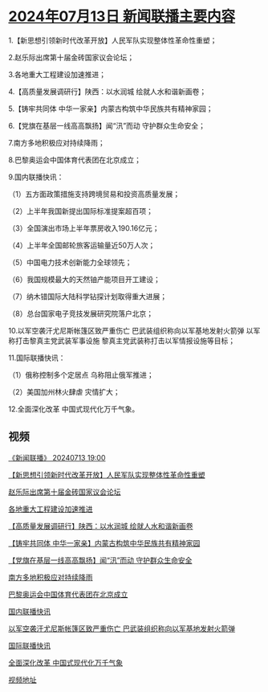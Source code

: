 # [2024年07月13日 新闻联播主要内容](https://tv.cctv.com/lm/xwlb/day/20240713.shtml)

1.【新思想引领新时代改革开放】人民军队实现整体性革命性重塑；

2.赵乐际出席第十届金砖国家议会论坛；

3.各地重大工程建设加速推进；

4.【高质量发展调研行】陕西：以水润城 绘就人水和谐新画卷；

5.【铸牢共同体 中华一家亲】内蒙古构筑中华民族共有精神家园；

6.【党旗在基层一线高高飘扬】闻“汛”而动 守护群众生命安全；

7.南方多地积极应对持续降雨；

8.巴黎奥运会中国体育代表团在北京成立；

9.国内联播快讯：

（1）五方面政策措施支持跨境贸易和投资高质量发展；

（2）上半年我国新提出国际标准提案超百项；

（3）全国演出市场上半年票房收入190.16亿元；

（4）上半年全国邮轮旅客运输量近50万人次；

（5）中国电力技术创新能力全球领先；

（6）我国规模最大的天然铀产能项目开工建设；

（7）纳木错国际大陆科学钻探计划取得重大进展；

（8）总台国家电子竞技发展研究院落户北京；

10.以军空袭汗尤尼斯帐篷区致严重伤亡 巴武装组织称向以军基地发射火箭弹 以军称打击黎真主党武装军事设施 黎真主党武装称打击以军情报设施等目标；

11.国际联播快讯：

（1）俄称控制多个定居点 乌称阻止俄军推进；

（2）美国加州林火肆虐 灾情扩大；

12.全面深化改革 中国式现代化万千气象。

## 视频

[《新闻联播》 20240713 19:00](https://tv.cctv.com/2024/07/13/VIDECL8ey6cD2XXKTDhk72rG240713.shtml)

[【新思想引领新时代改革开放】人民军队实现整体性革命性重塑](https://tv.cctv.com/2024/07/13/VIDEqDUxRe50opiZz5k5Hd35240713.shtml)

[赵乐际出席第十届金砖国家议会论坛](https://tv.cctv.com/2024/07/13/VIDEfmzAXj61xdEFAzIqpHvq240713.shtml)

[各地重大工程建设加速推进](https://tv.cctv.com/2024/07/13/VIDEIDBZNJYi789pollnHYVM240713.shtml)

[【高质量发展调研行】陕西：以水润城 绘就人水和谐新画卷](https://tv.cctv.com/2024/07/13/VIDEiyl9htKoHNHI6P9o6BO3240713.shtml)

[【铸牢共同体 中华一家亲】内蒙古构筑中华民族共有精神家园](https://tv.cctv.com/2024/07/13/VIDEQEBf93zbgmeGY1J4aUsa240713.shtml)

[【党旗在基层一线高高飘扬】闻“汛”而动 守护群众生命安全](https://tv.cctv.com/2024/07/13/VIDEnaoFSus1iDML4OeeHMXB240713.shtml)

[南方多地积极应对持续降雨](https://tv.cctv.com/2024/07/13/VIDE7jauOnQ6NnGoXW6joH59240713.shtml)

[巴黎奥运会中国体育代表团在北京成立](https://tv.cctv.com/2024/07/13/VIDEMcNqu1aDHl1xhO7Qj85e240713.shtml)

[国内联播快讯](https://tv.cctv.com/2024/07/13/VIDEZ103IY9tpESBx9tSTIaQ240713.shtml)

[以军空袭汗尤尼斯帐篷区致严重伤亡 巴武装组织称向以军基地发射火箭弹](https://tv.cctv.com/2024/07/13/VIDEz1MCtVxnRAjNy9aB2d4J240713.shtml)

[国际联播快讯](https://tv.cctv.com/2024/07/13/VIDEwWKSgR02L6DLlQkkEJNU240713.shtml)

[全面深化改革 中国式现代化万千气象](https://tv.cctv.com/2024/07/13/VIDEr2yxrcpKL6ozp5Dg0lIy240713.shtml)

[视频地址](https://tv.cctv.com/lm/xwlb/day/20240713.shtml) 

